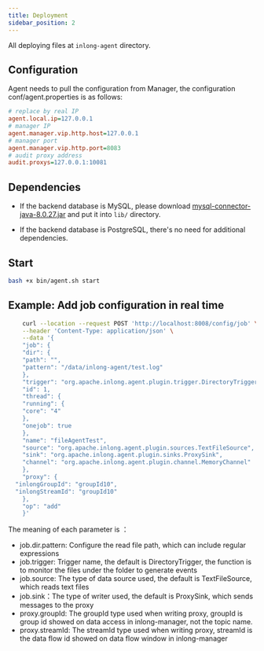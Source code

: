 ```yaml
---
title: Deployment
sidebar_position: 2
---
```


All deploying files at `inlong-agent` directory.

## Configuration
Agent needs to pull the configuration from Manager, the configuration conf/agent.properties is as follows:
```ini
# replace by real IP
agent.local.ip=127.0.0.1
# manager IP
agent.manager.vip.http.host=127.0.0.1
# manager port
agent.manager.vip.http.port=8083
# audit proxy address
audit.proxys=127.0.0.1:10081
```

## Dependencies
- If the backend database is MySQL, please download [mysql-connector-java-8.0.27.jar](https://repo1.maven.org/maven2/mysql/mysql-connector-java/8.0.27/mysql-connector-java-8.0.27.jar) and put it into `lib/` directory.

- If the backend database is PostgreSQL, there's no need for additional dependencies.


## Start
```bash
bash +x bin/agent.sh start
```


## Example: Add job configuration in real time

```bash
    curl --location --request POST 'http://localhost:8008/config/job' \
    --header 'Content-Type: application/json' \
    --data '{
    "job": {
    "dir": {
    "path": "",
    "pattern": "/data/inlong-agent/test.log"
    },
    "trigger": "org.apache.inlong.agent.plugin.trigger.DirectoryTrigger",
    "id": 1,
    "thread": {
    "running": {
    "core": "4"
    },
    "onejob": true
    },
    "name": "fileAgentTest",
    "source": "org.apache.inlong.agent.plugin.sources.TextFileSource",
    "sink": "org.apache.inlong.agent.plugin.sinks.ProxySink",
    "channel": "org.apache.inlong.agent.plugin.channel.MemoryChannel"
    },
    "proxy": {
  "inlongGroupId": "groupId10",
  "inlongStreamId": "groupId10"
    },
    "op": "add"
    }'
```

The meaning of each parameter is ：
- job.dir.pattern: Configure the read file path, which can include regular expressions
- job.trigger: Trigger name, the default is DirectoryTrigger, the function is to monitor the files under the folder to generate events
- job.source: The type of data source used, the default is TextFileSource, which reads text files
- job.sink：The type of writer used, the default is ProxySink, which sends messages to the proxy
- proxy.groupId: The groupId type used when writing proxy, groupId is group id showed on data access in inlong-manager, not the topic name.
- proxy.streamId: The streamId type used when writing proxy, streamId is the data flow id showed on data flow window in inlong-manager